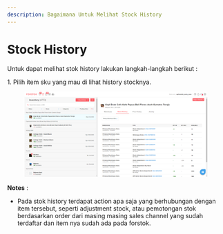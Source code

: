 ```yaml
---
description: Bagaimana Untuk Melihat Stock History
---
```


# Stock History

Untuk dapat melihat stok history lakukan langkah-langkah berikut :&#x20;

1\. Pilih item sku yang mau di lihat history stocknya.

<figure><img src="../../.gitbook/assets/image (46) (2).png" alt=""><figcaption></figcaption></figure>

**Notes** :&#x20;

* Pada stok history terdapat action apa saja yang berhubungan dengan item tersebut, seperti adjustment stock, atau pemotongan stok berdasarkan order dari masing masing sales channel yang sudah terdaftar dan item nya sudah ada pada forstok.
